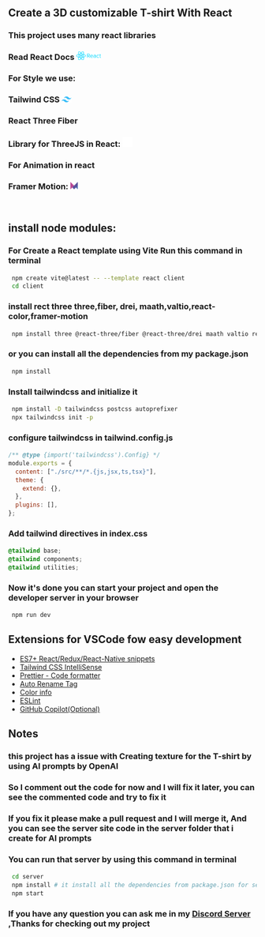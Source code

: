 ## Create a 3D customizable T-shirt With React

### This project uses many react libraries

### Read React Docs <a href="https://react.dev/blog/2023/03/16/introducing-react-dev" target="_blank"> <img src="readmesrc/react.png" alt="react" width="50"/> </a>

### For Style we use:

### Tailwind CSS <a href="https://tailwindcss.com/docs/guides/create-react-app" target="_blank"> <img src="readmesrc/tailwind.svg" alt="react" width="20"/> </a>

### React Three Fiber

### Library for ThreeJS in React: <a href="https://docs.pmnd.rs/react-three-fiber/getting-started/introduction" target="_blank"> <img src="readmesrc/threejs.svg" alt="react" width="20"/> </a>

### For Animation in react

### Framer Motion: <a href="https://www.npmjs.com/package/framer-motion" target="_blank"> <img src="readmesrc/framer.svg" alt="react" width="15"/> </a>

<br/>

## install node modules:

### For Create a React template using Vite Run this command in terminal

```bash
 npm create vite@latest -- --template react client
 cd client
```

### install rect three three,fiber, drei, maath,valtio,react-color,framer-motion

```bash
 npm install three @react-three/fiber @react-three/drei maath valtio react-color framer-motion
```
### or you can install all the dependencies from my package.json

```bash
 npm install
```

### Install tailwindcss and initialize it

```bash
 npm install -D tailwindcss postcss autoprefixer
 npx tailwindcss init -p
```

### configure tailwindcss in tailwind.config.js

```js
/** @type {import('tailwindcss').Config} */
module.exports = {
  content: ["./src/**/*.{js,jsx,ts,tsx}"],
  theme: {
    extend: {},
  },
  plugins: [],
};
```

### Add tailwind directives in index.css

```css
@tailwind base;
@tailwind components;
@tailwind utilities;
```

### Now it's done you can start your project and open the developer server in your browser

```bash
 npm run dev
```

## Extensions for VSCode fow easy development

- [ES7+ React/Redux/React-Native snippets](https://marketplace.visualstudio.com/items?itemName=dsznajder.es7-react-js-snippets)
- [Tailwind CSS IntelliSense](https://marketplace.visualstudio.com/items?itemName=bradlc.vscode-tailwindcss)
- [Prettier - Code formatter](https://marketplace.visualstudio.com/items?itemName=esbenp.prettier-vscode)
- [Auto Rename Tag](https://marketplace.visualstudio.com/items?itemName=formulahendry.auto-rename-tag)
- [Color info](https://marketplace.visualstudio.com/items?itemName=bierner.color-info)
- [ESLint](https://marketplace.visualstudio.com/items?itemName=dbaeumer.vscode-eslint)
- [GitHub Copilot(Optional)](https://marketplace.visualstudio.com/items?itemName=GitHub.copilot)

## Notes

### this project has a issue with Creating texture for the T-shirt by using AI prompts by OpenAI

### So I comment out the code for now and I will fix it later, you can see the commented code and try to fix it

### If you fix it please make a pull request and I will merge it, And you can see the server site code in the server folder that i create for AI prompts

### You can run that server by using this command in terminal

```bash
 cd server
 npm install # it install all the dependencies from package.json for server
 npm start
```

### If you have any question you can ask me in my <a href="https://discord.gg/nxjp43bt" target="_blank">Discord Server</a> ,Thanks for checking out my project
